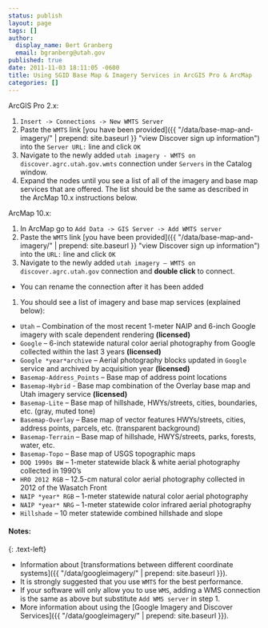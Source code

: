 ```yaml
---
status: publish
layout: page
tags: []
author:
  display_name: Bert Granberg
  email: bgranberg@utah.gov
published: true
date: 2011-11-03 18:11:05 -0600
title: Using SGID Base Map & Imagery Services in ArcGIS Pro & ArcMap
categories: []
---
```

ArcGIS Pro 2.x:

1. `Insert -> Connections -> New WMTS Server`
1. Paste the `WMTS` link [you have been provided]({{ "/data/base-map-and-imagery/" | prepend: site.baseurl }} "view Discover sign up information") into the `Server URL:` line and click `OK`
1. Navigate to the newly added `utah imagery - WMTS on discover.agrc.utah.gov.wmts` connection under `Servers` in the Catalog window.
1. Expand the nodes until you see a list of all of the imagery and base map services that are offered. The list should be the same as described in the ArcMap 10.x instructions below.

ArcMap 10.x:

1. In ArcMap go to `Add Data -> GIS Server -> Add WMTS server`
1. Paste the `WMTS` link [you have been provided]({{ "/data/base-map-and-imagery/" | prepend: site.baseurl }} "view Discover sign up information") into the `URL:` line and click `OK`
1. Navigate to the newly added `utah imagery – WMTS on discover.agrc.utah.gov` connection and **double click** to connect.
  - You can rename the connection after it has been added
1. You should see a list of imagery and base map services (explained below):
  - `Utah` – Combination of the most recent 1-meter NAIP and 6-inch Google imagery with scale dependent rendering **(licensed)**
  - `Google` – 6-inch statewide natural color aerial photography from Google collected within the last 3 years **(licensed)**  
  - `Google *year*archive` – Aerial photography blocks updated in `Google` service and archived by acquisition year **(licensed)**
  - `Basemap-Address_Points` – Base map of address point locations
  - `Basemap-Hybrid` - Base map combination of the Overlay base map and Utah imagery service **(licensed)**
  - `Basemap-Lite` – Base map of hillshade, HWYs/streets, cities, boundaries, etc. (gray, muted tone)
  - `Basemap-Overlay` – Base map of vector features HWYs/streets, cities, address points, parcels, etc. (transparent background)
  - `Basemap-Terrain` – Base map of hillshade, HWYS/streets, parks, forests, water, etc.
  - `Basemap-Topo` – Base map of USGS topographic maps
  - `DOQ 1990s BW` – 1-meter statewide black & white aerial photography collected in 1990’s
  - `HRO 2012 RGB` – 12.5-cm natural color aerial photography collected in 2012 of the Wasatch Front
  - `NAIP *year* RGB` – 1-meter statewide natural color aerial photography
  - `NAIP *year* NRG` – 1-meter statewide color infrared aerial photography
  - `Hillshade` – 10 meter statewide combined hillshade and slope

#### Notes:
{: .text-left}

- Information about [transformations between different coordinate systems]({{ "/data/googleimagery/" | prepend: site.baseurl }}).
- It is strongly suggested that you use `WMTS` for the best performance.
- If your software will only allow you to use `WMS`, adding a WMS connection is the same as above but substitute `Add WMS server` in step 1.
- More information about using the [Google Imagery and Discover Services]({{ "/data/googleimagery/" | prepend: site.baseurl }}).
